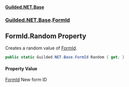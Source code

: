 
#### [Guilded.NET.Base](index 'index')
### [Guilded.NET.Base](index#Guilded_NET_Base 'Guilded.NET.Base').[FormId](FormId 'Guilded.NET.Base.FormId')
## FormId.Random Property
Creates a random value of [FormId](FormId 'Guilded.NET.Base.FormId').  
```csharp
public static Guilded.NET.Base.FormId Random { get; }
```

#### Property Value
[FormId](FormId 'Guilded.NET.Base.FormId')
New form ID
